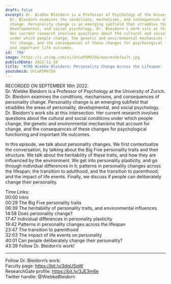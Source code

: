 ```yaml
---
draft: false
excerpt: Dr. Wiebke Bleidorn is a Professor of Psychology at the University of Zurich.
  Dr. Bleidorn examines the conditions, mechanisms, and consequences of personality
  change. Personality change is an emerging subfield that straddles the areas of personality,
  developmental, and social psychology. Dr. Bleidorn's work sits at this intersection.
  Her current research involves questions about the cultural and social conditions
  under which people change, the genetic and environmental mechanisms that account
  for change, and the consequences of these changes for psychological functioning
  and important life outcomes.
id: '706'
image: https://i.ytimg.com/vi/UrLwP5MVJ5U/maxresdefault.jpg
publishDate: 2022-11-18
title: '#706 Wiebke Bleidorn: Personality Change Across the Lifespan'
youtubeid: UrLwP5MVJ5U
---
```

<div class="timelinks">

RECORDED ON SEPTEMBER 16th 2022.  
Dr. Wiebke Bleidorn is a Professor of Psychology at the University of Zurich. Dr. Bleidorn examines the conditions, mechanisms, and consequences of personality change. Personality change is an emerging subfield that straddles the areas of personality, developmental, and social psychology. Dr. Bleidorn's work sits at this intersection. Her current research involves questions about the cultural and social conditions under which people change, the genetic and environmental mechanisms that account for change, and the consequences of these changes for psychological functioning and important life outcomes.

In this episode, we talk about personality changes. We first contextualize the conversation, by talking about the Big Five personality traits and their structure. We talk about the heritability of these traits, and how they are influenced by the environment. We get into personality plasticity, and go through individual differences in it; patterns in personality changes across the lifespan; the transition to adulthood, and the transition to parenthood; and the impact of life events. Finally, we discuss if people can deliberately change their personality.

Time Links:  
<time>00:00</time> Intro  
<time>00:29</time> The Big Five personality traits  
<time>06:39</time> The heritability of personality traits, and environmental influences  
<time>14:58</time> Does personality change?  
<time>17:47</time> Individual differences in personality plasticity  
<time>19:42</time> Patterns in personality changes across the lifespan  
<time>23:47</time> The transition to parenthood  
<time>32:03</time> The impact of life events on personality  
<time>40:01</time> Can people deliberately change their personality?  
<time>43:39</time> Follow Dr. Bleidorn’s work!

---

Follow Dr. Bleidorn’s work:  
Faculty page: https://bit.ly/3dgUSqW  
ResearchGate profile: https://bit.ly/3JE3m6e  
Twitter handle: @WiebkeBleidorn
</div>

